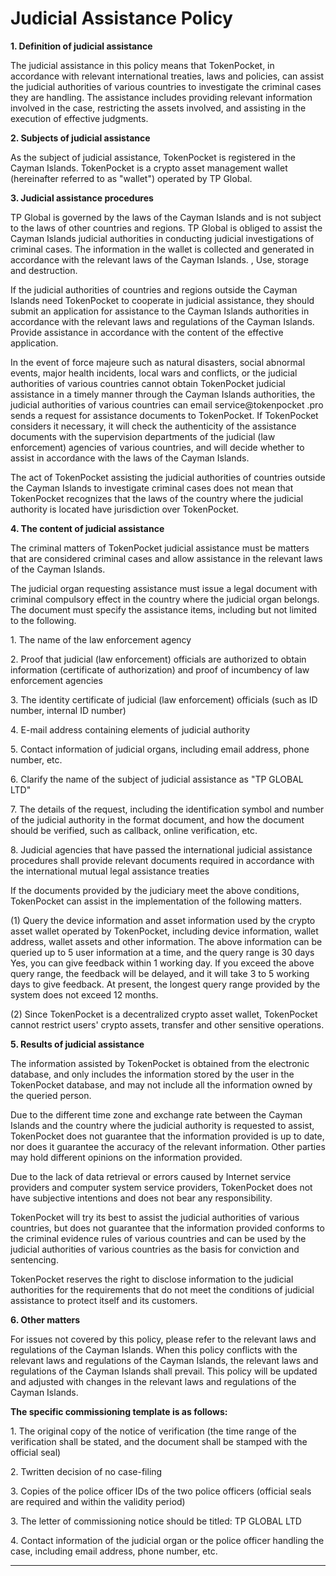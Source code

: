 # Judicial Assistance Policy

**1. Definition of judicial assistance**

The judicial assistance in this policy means that TokenPocket, in accordance with relevant international treaties, laws and policies, can assist the judicial authorities of various countries to investigate the criminal cases they are handling. The assistance includes providing relevant information involved in the case, restricting the assets involved, and assisting in the execution of effective judgments.

**2. Subjects of judicial assistance**

As the subject of judicial assistance, TokenPocket is registered in the Cayman Islands. TokenPocket is a crypto asset management wallet (hereinafter referred to as "wallet") operated by TP Global.

**3. Judicial assistance procedures**

TP Global is governed by the laws of the Cayman Islands and is not subject to the laws of other countries and regions. TP Global is obliged to assist the Cayman Islands judicial authorities in conducting judicial investigations of criminal cases. The information in the wallet is collected and generated in accordance with the relevant laws of the Cayman Islands. , Use, storage and destruction.

If the judicial authorities of countries and regions outside the Cayman Islands need TokenPocket to cooperate in judicial assistance, they should submit an application for assistance to the Cayman Islands authorities in accordance with the relevant laws and regulations of the Cayman Islands. Provide assistance in accordance with the content of the effective application.

In the event of force majeure such as natural disasters, social abnormal events, major health incidents, local wars and conflicts, or the judicial authorities of various countries cannot obtain TokenPocket judicial assistance in a timely manner through the Cayman Islands authorities, the judicial authorities of various countries can email service@tokenpocket .pro sends a request for assistance documents to TokenPocket. If TokenPocket considers it necessary, it will check the authenticity of the assistance documents with the supervision departments of the judicial (law enforcement) agencies of various countries, and will decide whether to assist in accordance with the laws of the Cayman Islands.

The act of TokenPocket assisting the judicial authorities of countries outside the Cayman Islands to investigate criminal cases does not mean that TokenPocket recognizes that the laws of the country where the judicial authority is located have jurisdiction over TokenPocket.

**4. The content of judicial assistance**

The criminal matters of TokenPocket judicial assistance must be matters that are considered criminal cases and allow assistance in the relevant laws of the Cayman Islands.

The judicial organ requesting assistance must issue a legal document with criminal compulsory effect in the country where the judicial organ belongs. The document must specify the assistance items, including but not limited to the following.

1\. The name of the law enforcement agency

2\. Proof that judicial (law enforcement) officials are authorized to obtain information (certificate of authorization) and proof of incumbency of law enforcement agencies

3\. The identity certificate of judicial (law enforcement) officials (such as ID number, internal ID number)

4\. E-mail address containing elements of judicial authority

5\. Contact information of judicial organs, including email address, phone number, etc.

6\. Clarify the name of the subject of judicial assistance as "TP GLOBAL LTD"

7\. The details of the request, including the identification symbol and number of the judicial authority in the format document, and how the document should be verified, such as callback, online verification, etc.

8\. Judicial agencies that have passed the international judicial assistance procedures shall provide relevant documents required in accordance with the international mutual legal assistance treaties

If the documents provided by the judiciary meet the above conditions, TokenPocket can assist in the implementation of the following matters.

(1) Query the device information and asset information used by the crypto asset wallet operated by TokenPocket, including device information, wallet address, wallet assets and other information. The above information can be queried up to 5 user information at a time, and the query range is 30 days Yes, you can give feedback within 1 working day. If you exceed the above query range, the feedback will be delayed, and it will take 3 to 5 working days to give feedback. At present, the longest query range provided by the system does not exceed 12 months.

(2) Since TokenPocket is a decentralized crypto asset wallet, TokenPocket cannot restrict users' crypto assets, transfer and other sensitive operations.

**5. Results of judicial assistance**

The information assisted by TokenPocket is obtained from the electronic database, and only includes the information stored by the user in the TokenPocket database, and may not include all the information owned by the queried person.

Due to the different time zone and exchange rate between the Cayman Islands and the country where the judicial authority is requested to assist, TokenPocket does not guarantee that the information provided is up to date, nor does it guarantee the accuracy of the relevant information. Other parties may hold different opinions on the information provided.

Due to the lack of data retrieval or errors caused by Internet service providers and computer system service providers, TokenPocket does not have subjective intentions and does not bear any responsibility.

TokenPocket will try its best to assist the judicial authorities of various countries, but does not guarantee that the information provided conforms to the criminal evidence rules of various countries and can be used by the judicial authorities of various countries as the basis for conviction and sentencing.

TokenPocket reserves the right to disclose information to the judicial authorities for the requirements that do not meet the conditions of judicial assistance to protect itself and its customers.

**6. Other matters**

For issues not covered by this policy, please refer to the relevant laws and regulations of the Cayman Islands. When this policy conflicts with the relevant laws and regulations of the Cayman Islands, the relevant laws and regulations of the Cayman Islands shall prevail. This policy will be updated and adjusted with changes in the relevant laws and regulations of the Cayman Islands.

**The specific commissioning template is as follows:**

1\. The original copy of the notice of verification (the time range of the verification shall be stated, and the document shall be stamped with the official seal)

2\. Twritten decision of no case-filing

3\. Copies of the police officer IDs of the two police officers (official seals are required and within the validity period)

3\. The letter of commissioning notice should be titled: TP GLOBAL LTD

4\. Contact information of the judicial organ or the police officer handling the case, including email address, phone number, etc.

****
